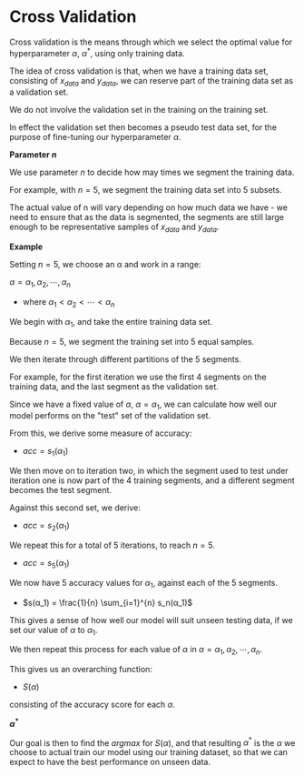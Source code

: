 # Cross Validation

Cross validation is the means through which we select the optimal value for hyperparameter $α$, $α^{*}$, using only training data.

The idea of cross validation is that, when we have a training data set, consisting of $x_{data}$ and $y_{data}$, we can reserve part of the training data set as a validation set.

We do not involve the validation set in the training on the training set.

In effect the validation set then becomes a pseudo test data set, for the purpose of fine-tuning our hyperparameter $α$.

**Parameter $n$**

We use parameter $n$ to decide how may times we segment the training data.

For example, with $n=5$, we segment the training data set into 5 subsets.

The actual value of n will vary depending on how much data we have - we need to ensure that as the data is segmented, the segments are still large enough to be representative samples of $x_{data}$ and $y_{data}$.

**Example**

Setting $n=5$, we choose an α and work in a range:

$α = α_1, α_2, ⋯, α_n$

- where $α_1 < α_2 < ⋯ < α_n$

We begin with $α_1$, and take the entire training data set.

Because $n=5$, we segment the training set into 5 equal samples.

We then iterate through different partitions of the 5 segments.

For example, for the first iteration we use the first 4 segments on the training data, and the last segment as the validation set.

Since we have a fixed value of $α$, $α = α_1$, we can calculate how well our model performs on the "test" set of the validation set.

From this, we derive some measure of accuracy:

- $acc = s_1(α_1)$

We then move on to iteration two, in which the segment used to test under iteration one is now part of the 4 training segments, and a different segment becomes the test segment.

Against this second set, we derive:

- $acc = s_2(α_1)$

We repeat this for a total of 5 iterations, to reach $n=5$.

- $acc = s_5(α_1)$

We now have 5 accuracy values for $α_1$, against each of the 5 segments.

- $s(α_1) = \frac{1}{n} \sum_{i=1}^{n} s_n(α_1)$

This gives a sense of how well our model will suit unseen testing data, if we set our value of $α$ to $α_1$.

We then repeat this process for each value of $α$ in $α = α_1, α_2, ⋯, α_n$.

This gives us an overarching function:

- $S(α)$

consisting of the accuracy score for each $α$.

**$α^{*}$**

Our goal is then to find the $argmax$ for $S(α)$, and that resulting $α^{*}$ is the $α$ we choose to actual train our model using our training dataset, so that we can expect to have the best performance on unseen data.
